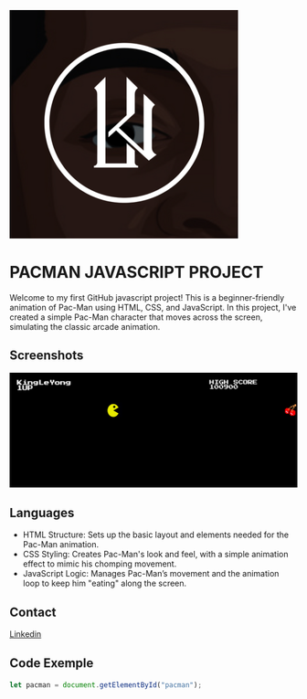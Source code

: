 
![Logo perso](./assets/screenshots/logokly1.png)



# PACMAN JAVASCRIPT PROJECT

Welcome to my first GitHub javascript project! This is a beginner-friendly animation of Pac-Man using HTML, CSS, and JavaScript. In this project, I've created a simple Pac-Man character that moves across the screen, simulating the classic arcade animation.

## Screenshots

![App Screenshot](./assets/screenshots/screenpacman1.png)



## Languages

- HTML Structure: Sets up the basic layout and elements needed for the Pac-Man animation.
- CSS Styling: Creates Pac-Man's look and feel, with a simple animation effect to mimic his chomping movement.
- JavaScript Logic: Manages Pac-Man’s movement and the animation loop to keep him "eating" along the screen.

## Contact

[Linkedin](https://www.linkedin.com/in/christopher-schol-658211223/)


## Code Exemple

```javascript
let pacman = document.getElementById("pacman");
```